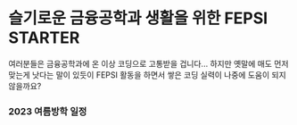 # 슬기로운 금융공학과 생활을 위한 FEPSI STARTER

여러분들은 금융공학과에 온 이상 코딩으로 고통받을 겁니다...
하지만 옛말에 매도 먼저 맞는게 낫다는 말이 있듯이
FEPSI 활동을 하면서 쌓은 코딩 실력이 나중에 도움이 되지 않을까요?


### 2023 여름방학 일정
